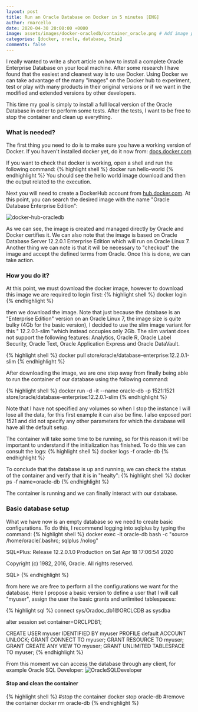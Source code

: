 ```yaml
---
layout: post
title: Run an Oracle Database on Docker in 5 minutes [ENG]
author: rmarcello
date: 2020-04-30 20:00:00 +0000
image: assets/images/docker-oracledb/container_oracle.png # Add image post (optional)
categories: [docker, oracle, database, 5min]
comments: false
---
```


I really wanted to write a short article on how to install a complete Oracle Enterprise Database on your local machine. After some research I have found that the easiest and cleanest way is to use Docker. Using Docker we can take advantage of the many "images" on the Docker hub to experiment, test or play with many products in their original versions or if we want in the modified and extended versions by other developers.

This time my goal is simply to install a full local version of the Oracle Database in order to perform some tests. After the tests, I want to be free to stop the container and clean up everything.

### What is needed?
The first thing you need to do is to make sure you have a working version of Docker. If you haven't installed docker yet, do it now from: <a href="https://docs.docker.com/">docs.docker.com</a>

If you want to check that docker is working, open a shell and run the following command:
{% highlight shell %}
docker run hello-world
{% endhighlight %}
You should see the hello world image download and then the output related to the execution.

Next you will need to create a DockerHub account from <a href="https://hub.docker.com/">hub.docker.com</a>. At this point, you can search the desired image with the name "Oracle Database Enterprise Edition":

![docker-hub-oracledb]({{site.baseurl}}/assets/images/docker-oracledb/docker_hub.png)

As we can see, the image is created and managed directly by Oracle and Docker certifies it. We can also note that the image is based on Oracle Database Server 12.2.0.1 Enterprise Edition which will run on Oracle Linux 7. Another thing we can note is that it will be necessary to "checkout" the image and accept the defined terms from Oracle. Once this is done, we can take action.

### How you do it?
At this point, we must download the docker image, however to download this image we are required to login first:
{% highlight shell %}
docker login
{% endhighlight %}

then we download the image. Note that just because the database is an "Enterprise Edition" version on an Oracle Linux 7, the image size is quite bulky (4Gb for the basic version), I decided to use the slim image variant for this " 12.2.0.1-slim "which instead occupies only 2Gb. The slim variant does not support the following features: Analytics, Oracle R, Oracle Label Security, Oracle Text, Oracle Application Express and Oracle DataVault.

{% highlight shell %}
docker pull store/oracle/database-enterprise:12.2.0.1-slim
{% endhighlight %}

After downloading the image, we are one step away from finally being able to run the container of our database using the following command:

{% highlight shell %}
docker run -d -it --name oracle-db -p 1521:1521 store/oracle/database-enterprise:12.2.0.1-slim
{% endhighlight %}

Note that I have not specified any volumes so when I stop the instance I will lose all the data, for this first example it can also be fine. I also exposed port 1521 and did not specify any other parameters for which the database will have all the default setup.

The container will take some time to be running, so for this reason it will be important to understand if the initialization has finished. To do this we can consult the logs:
{% highlight shell %}
docker logs -f oracle-db
{% endhighlight %}

To conclude that the database is up and running, we can check the status of the container and verify that it is in "healty":
{% highlight shell %}
docker ps -f name=oracle-db
{% endhighlight %}

The container is running and we can finally interact with our database.

### Basic database setup
What we have now is an empty database so we need to create basic configurations. To do this, I recommend logging into sqlplus by typing the command:
{% highlight shell %}
docker exec -it oracle-db bash -c "source /home/oracle/.bashrc; sqlplus /nolog"

SQL*Plus: Release 12.2.0.1.0 Production on Sat Apr 18 17:06:54 2020

Copyright (c) 1982, 2016, Oracle.  All rights reserved.

SQL>
{% endhighlight %}

from here we are free to perform all the configurations we want for the database. Here I propose a basic version to define a user that I will call "myuser", assign the user the basic grants and unlimited tablespaces:

{% highlight sql %}
connect sys/Oradoc_db1@ORCLCDB as sysdba

alter session set container=ORCLPDB1;

CREATE USER myuser IDENTIFIED BY myuser
	PROFILE default
	ACCOUNT UNLOCK;
GRANT CONNECT TO myuser;
GRANT RESOURCE TO myuser;
GRANT CREATE ANY VIEW TO myuser;
GRANT UNLIMITED TABLESPACE TO myuser;
{% endhighlight %}

From this moment we can access the database through any client, for example Oracle SQL Developer:
![OracleSQLDeveloper]({{site.baseurl}}/assets/images/docker-oracledb/OracleSQLDeveloper.PNG)


#### Stop and clean the container

{% highlight shell %}
#stop the container
docker stop oracle-db
#remove the container
docker rm oracle-db
{% endhighlight %}
